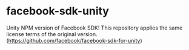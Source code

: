 # facebook-sdk-unity
Unity NPM version of Facebook SDK! This repository applies the same license terms of the original version. (https://github.com/facebook/facebook-sdk-for-unity)
